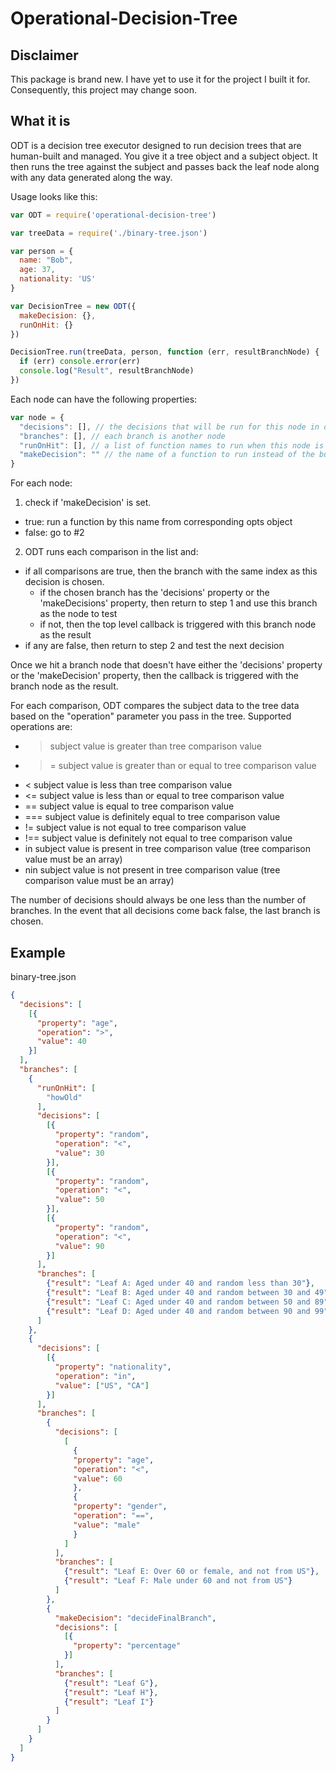 # Operational-Decision-Tree #

## Disclaimer ##

This package is brand new. I have yet to use it for the project I built it for. Consequently, this project may change soon.

## What it is ##

ODT is a decision tree executor designed to run decision trees that are human-built and managed. You give it a tree object and a subject object. It then runs the tree against the subject and passes back the leaf node along with any data generated along the way.

Usage looks like this:
```js
var ODT = require('operational-decision-tree')

var treeData = require('./binary-tree.json')

var person = { 
  name: "Bob",
  age: 37, 
  nationality: 'US'
}

var DecisionTree = new ODT({
  makeDecision: {},
  runOnHit: {}
})

DecisionTree.run(treeData, person, function (err, resultBranchNode) {
  if (err) console.error(err)
  console.log("Result", resultBranchNode)
})
```


Each node can have the following properties:
```js
var node = {
  "decisions": [], // the decisions that will be run for this node in order to produce an output branch
  "branches": [], // each branch is another node
  "runOnHit": [], // a list of function names to run when this node is hit.
  "makeDecision": "" // the name of a function to run instead of the built in comparison function
}
```

For each node:
1. check if 'makeDecision' is set.
  * true: run a function by this name from corresponding opts object
  * false: go to #2
2. ODT runs each comparison in the list and:
  * if all comparisons are true, then the branch with the same index as this decision is chosen.
    * if the chosen branch has the 'decisions' property or the 'makeDecisions' property, then return to step 1 and use this branch as the node to test
    * if not, then the top level callback is triggered with this branch node as the result
  * if any are false, then return to step 2 and test the next decision 

Once we hit a branch node that doesn't have either the 'decisions' property or the 'makeDecision' property, then the callback is triggered with the branch node as the result.

For each comparison, ODT compares the subject data to the tree data based on the "operation" parameter you pass in the tree. Supported operations are:
* > subject value is greater than tree comparison value
* >= subject value is greater than or equal to tree comparison value
* < subject value is less than tree comparison value
* <= subject value is less than or equal to tree comparison value
* == subject value is equal to tree comparison value
* === subject value is definitely equal to tree comparison value
* != subject value is not equal to tree comparison value
* !== subject value is definitely not equal to tree comparison value
* in subject value is present in tree comparison value (tree comparison value must be an array)
* nin subject value is not present in tree comparison value (tree comparison value must be an array)

The number of decisions should always be one less than the number of branches. In the event that all decisions come back false, the last branch is chosen.

## Example ##

binary-tree.json
```json
{
  "decisions": [
    [{  
      "property": "age",
      "operation": ">",
      "value": 40
    }]  
  ],  
  "branches": [
    {   
      "runOnHit": [
        "howOld"
      ],  
      "decisions": [
        [{  
          "property": "random",
          "operation": "<",
          "value": 30
        }], 
        [{  
          "property": "random",
          "operation": "<",
          "value": 50
        }], 
        [{  
          "property": "random",
          "operation": "<",
          "value": 90
        }]  
      ],  
      "branches": [
        {"result": "Leaf A: Aged under 40 and random less than 30"},
        {"result": "Leaf B: Aged under 40 and random between 30 and 49"},
        {"result": "Leaf C: Aged under 40 and random between 50 and 89"},
        {"result": "Leaf D: Aged under 40 and random between 90 and 99"}
      ]   
    },  
    {   
      "decisions": [
        [{  
          "property": "nationality",
          "operation": "in",
          "value": ["US", "CA"]
        }]  
      ],  
      "branches": [
        {   
          "decisions": [
            [   
              {   
              "property": "age",
              "operation": "<",
              "value": 60
              },  
              {   
              "property": "gender",
              "operation": "==",
              "value": "male"
              }   
            ]   
          ],  
          "branches": [
            {"result": "Leaf E: Over 60 or female, and not from US"},
            {"result": "Leaf F: Male under 60 and not from US"}
          ]   
        },  
        {   
          "makeDecision": "decideFinalBranch",
          "decisions": [
            [{  
              "property": "percentage"
            }]  
          ],  
          "branches": [
            {"result": "Leaf G"},
            {"result": "Leaf H"},
            {"result": "Leaf I"} 
          ]   
        }   
      ]   
    }   
  ]
}
```

